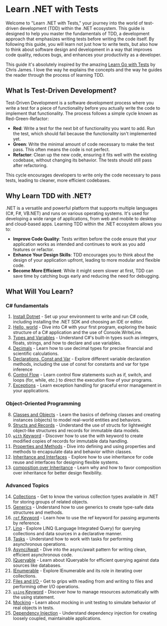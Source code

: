 # Learn .NET with Tests

Welcome to "Learn .NET with Tests," your journey into the world of test-driven development (TDD) within the .NET ecosystem. This guide is designed to help you master the fundamentals of TDD, a development approach that emphasizes writing tests before writing the code itself. By following this guide, you will learn not just how to write tests, but also how to think about software design and development in a way that improves code quality, reduces bugs, and enhances your productivity as a developer.

This guide it's absolutely inspired by the amazing [Learn Go with Tests](https://quii.gitbook.io/learn-go-with-tests/) by Chris James. I love the way he explains the concepts and the way he guides the reader through the process of learning TDD.

## What Is Test-Driven Development?

Test-Driven Development is a software development process where you write a test for a piece of functionality before you actually write the code to implement that functionality. The process follows a simple cycle known as Red-Green-Refactor:

- **Red**: Write a test for the next bit of functionality you want to add. Run the test, which should fail because the functionality isn't implemented yet.
- **Green**: Write the minimal amount of code necessary to make the test pass. This often means the code is not perfect.
- **Refactor**: Clean up the new code, ensuring it fits well with the existing codebase, without changing its behavior. The tests should still pass after refactoring.

This cycle encourages developers to write only the code necessary to pass tests, leading to cleaner, more efficient codebases.

## Why Learn TDD with .NET?

.NET is a versatile and powerful platform that supports multiple languages (C#, F#, VB.NET) and runs on various operating systems. It's used for developing a wide range of applications, from web and mobile to desktop and cloud-based apps. Learning TDD within the .NET ecosystem allows you to:

- **Improve Code Quality**: Tests written before the code ensure that your application works as intended and continues to work as you add features or refactor.
- **Enhance Your Design Skills**: TDD encourages you to think about the design of your application upfront, leading to more modular and flexible code.
- **Become More Efficient**: While it might seem slower at first, TDD can save time by catching bugs early and reducing the need for debugging.

## What Will You Learn?

### C# fundamentals

1. [Install Dotnet](install.md) - Set up your environment to write and run C# code, including installing the .NET SDK and choosing an IDE or editor.
2. [Hello, world](hello-world.md) - Dive into C# with your first program, exploring the basic structure of a C# application and the use of Console.WriteLine.
3. [Types and Variables](types.md) - Understand C#'s built-in types such as integers, floats, strings, and how to declare and use variables.
4. [Decimals](decimals.md) - Learn how to use decimal types for precise financial and scientific calculations.
5. [Declarations, Const and Var](declarations.md) - Explore different variable declaration methods, including the use of const for constants and var for type inference
6. [Control Flow](control-flow.md) - Learn control flow statements such as if, switch, and loops (for, while, etc.) to direct the execution flow of your programs.
7. [Exceptions](exceptions.md) - Learn exception handling for graceful error management in your applications.

### Object-Oriented Programming

8. [Classes and Objects](classes.md) - Learn the basics of defining classes and creating instances (objects) to model real-world entities and behaviors.
9. [Structs and Records](records.md) - Understand the use of structs for lightweight object-like structures and records for immutable data models.
10. [`with` Keyword](with.md) - Discover how to use the with keyword to create modified copies of records for immutable data handling.
11. [Properties and Methods](methods.md) - Dive into defining and using properties and methods to encapsulate data and behavior within classes.
12. [Inheritance and Interfaces](inheritance.md) - Explore how to use inheritance for code reuse and interfaces for designing flexible systems.
13. [composition over Inheritance](composition.md) - Learn why and how to favor composition over inheritance for better design flexibility.

### Advanced Topics

14. [Collections](collections.md) - Get to know the various collection types available in .NET for storing groups of related objects.
15. [Generics](generics.md) - Understand how to use generics to create type-safe data structures and methods.
16. [`ref` Keyword](refs.md) - Learn how to use the ref keyword for passing arguments by reference.
17. [Linq](linq.md) - Explore LINQ (Language Integrated Query) for querying collections and data sources in a declarative manner.
18. [Tasks](tasks.md) - Understand how to work with tasks for performing asynchronous operations.
19. [Async/Await](async.md) - Dive into the async/await pattern for writing clean, efficient asynchronous code.
20. [IQueryable](queriable.md) - Learn about IQueryable for efficient querying against data sources like databases.
21. [IEnumerable](enumerable.md) - Explore IEnumerable and its role in iterating over collections.
22. [Files and I/O ](io.md) - Get to grips with reading from and writing to files and performing other I/O operations.
23. [`using` Keyword](using.md) - Discover how to manage resources automatically with the using statement.
24. [Mocking](mocking.md) - Learn about mocking in unit testing to simulate behavior of real objects in tests.
25. [Dependency Injection](dependency-injection.md) - Understand dependency injection for creating loosely coupled, maintainable applications.
